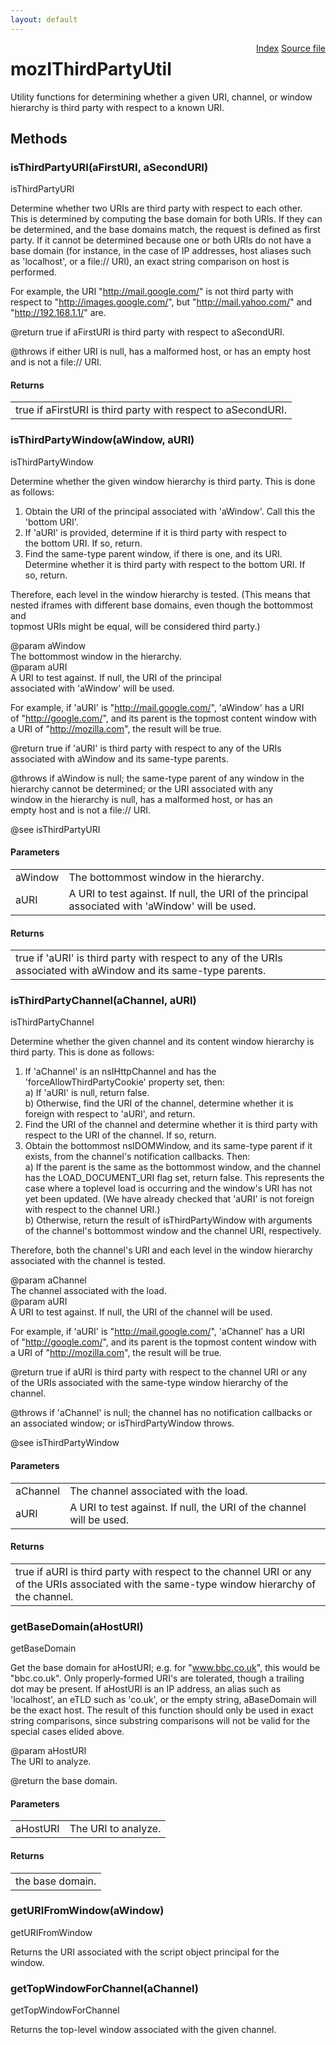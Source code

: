 ```yaml
---
layout: default
---
```

<div class='links' style='float:right'><a href="../index.html">Index</a>
<a href="http://dxr.mozilla.org/mozilla-central/source/netwerk/base/public/mozIThirdPartyUtil.idl">Source file</a>
</div>

# mozIThirdPartyUtil #
  
Utility functions for determining whether a given URI, channel, or window  
hierarchy is third party with respect to a known URI.  
  

## Methods ##

### isThirdPartyURI(aFirstURI, aSecondURI) ###
  
isThirdPartyURI  
  
Determine whether two URIs are third party with respect to each other.  
This is determined by computing the base domain for both URIs. If they can  
be determined, and the base domains match, the request is defined as first  
party. If it cannot be determined because one or both URIs do not have a  
base domain (for instance, in the case of IP addresses, host aliases such  
as 'localhost', or a file:// URI), an exact string comparison on host is  
performed.  
  
For example, the URI "http://mail.google.com/" is not third party with  
respect to "http://images.google.com/", but "http://mail.yahoo.com/" and  
"http://192.168.1.1/" are.  
  
@return true if aFirstURI is third party with respect to aSecondURI.  
  
@throws if either URI is null, has a malformed host, or has an empty host  
        and is not a file:// URI.  
  

#### Returns ####

<table>

<tr>
<td>true if aFirstURI is third party with respect to aSecondURI.  
</td>
</tr>

</table>

### isThirdPartyWindow(aWindow, aURI) ###
  
isThirdPartyWindow  
  
Determine whether the given window hierarchy is third party. This is done  
as follows:  
  
1) Obtain the URI of the principal associated with 'aWindow'. Call this the  
   'bottom URI'.  
2) If 'aURI' is provided, determine if it is third party with respect to  
   the bottom URI. If so, return.  
3) Find the same-type parent window, if there is one, and its URI.  
   Determine whether it is third party with respect to the bottom URI. If  
   so, return.  
  
Therefore, each level in the window hierarchy is tested. (This means that  
nested iframes with different base domains, even though the bottommost and  
topmost URIs might be equal, will be considered third party.)  
  
@param aWindow  
       The bottommost window in the hierarchy.  
@param aURI  
       A URI to test against. If null, the URI of the principal  
       associated with 'aWindow' will be used.  
  
For example, if 'aURI' is "http://mail.google.com/", 'aWindow' has a URI  
of "http://google.com/", and its parent is the topmost content window with  
a URI of "http://mozilla.com", the result will be true.  
  
@return true if 'aURI' is third party with respect to any of the URIs  
        associated with aWindow and its same-type parents.  
  
@throws if aWindow is null; the same-type parent of any window in the  
        hierarchy cannot be determined; or the URI associated with any  
        window in the hierarchy is null, has a malformed host, or has an  
        empty host and is not a file:// URI.  
  
@see isThirdPartyURI  
  

#### Parameters ####

<table>

<tr>
<td>aWindow</td>
<td>       The bottommost window in the hierarchy.  
</td>
</tr>

<tr>
<td>aURI</td>
<td>       A URI to test against. If null, the URI of the principal  
       associated with 'aWindow' will be used.  
</td>
</tr>

</table>

#### Returns ####

<table>

<tr>
<td>true if 'aURI' is third party with respect to any of the URIs  
        associated with aWindow and its same-type parents.  
</td>
</tr>

</table>

### isThirdPartyChannel(aChannel, aURI) ###
  
isThirdPartyChannel  
  
Determine whether the given channel and its content window hierarchy is  
third party. This is done as follows:  
  
1) If 'aChannel' is an nsIHttpChannel and has the  
   'forceAllowThirdPartyCookie' property set, then:  
   a) If 'aURI' is null, return false.  
   b) Otherwise, find the URI of the channel, determine whether it is  
      foreign with respect to 'aURI', and return.  
2) Find the URI of the channel and determine whether it is third party with  
   respect to the URI of the channel. If so, return.  
3) Obtain the bottommost nsIDOMWindow, and its same-type parent if it  
   exists, from the channel's notification callbacks. Then:  
   a) If the parent is the same as the bottommost window, and the channel  
      has the LOAD_DOCUMENT_URI flag set, return false. This represents the  
      case where a toplevel load is occurring and the window's URI has not  
      yet been updated. (We have already checked that 'aURI' is not foreign  
      with respect to the channel URI.)  
   b) Otherwise, return the result of isThirdPartyWindow with arguments  
      of the channel's bottommost window and the channel URI, respectively.  
  
Therefore, both the channel's URI and each level in the window hierarchy  
associated with the channel is tested.  
  
@param aChannel  
       The channel associated with the load.  
@param aURI  
       A URI to test against. If null, the URI of the channel will be used.  
  
For example, if 'aURI' is "http://mail.google.com/", 'aChannel' has a URI  
of "http://google.com/", and its parent is the topmost content window with  
a URI of "http://mozilla.com", the result will be true.  
  
@return true if aURI is third party with respect to the channel URI or any  
        of the URIs associated with the same-type window hierarchy of the  
        channel.  
  
@throws if 'aChannel' is null; the channel has no notification callbacks or  
        an associated window; or isThirdPartyWindow throws.  
  
@see isThirdPartyWindow  
  

#### Parameters ####

<table>

<tr>
<td>aChannel</td>
<td>       The channel associated with the load.  
</td>
</tr>

<tr>
<td>aURI</td>
<td>       A URI to test against. If null, the URI of the channel will be used.  
</td>
</tr>

</table>

#### Returns ####

<table>

<tr>
<td>true if aURI is third party with respect to the channel URI or any  
        of the URIs associated with the same-type window hierarchy of the  
        channel.  
</td>
</tr>

</table>

### getBaseDomain(aHostURI) ###
  
getBaseDomain  
  
Get the base domain for aHostURI; e.g. for "www.bbc.co.uk", this would be  
"bbc.co.uk". Only properly-formed URI's are tolerated, though a trailing  
dot may be present. If aHostURI is an IP address, an alias such as  
'localhost', an eTLD such as 'co.uk', or the empty string, aBaseDomain will  
be the exact host. The result of this function should only be used in exact  
string comparisons, since substring comparisons will not be valid for the  
special cases elided above.  
  
@param aHostURI  
       The URI to analyze.  
  
@return the base domain.  
  

#### Parameters ####

<table>

<tr>
<td>aHostURI</td>
<td>       The URI to analyze.  
</td>
</tr>

</table>

#### Returns ####

<table>

<tr>
<td>the base domain.  
</td>
</tr>

</table>

### getURIFromWindow(aWindow) ###
  
getURIFromWindow  
  
Returns the URI associated with the script object principal for the  
window.  
  

### getTopWindowForChannel(aChannel) ###
  
getTopWindowForChannel  
  
Returns the top-level window associated with the given channel.  
  
